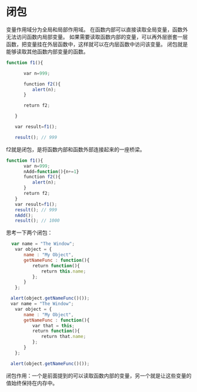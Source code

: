 # 闭包

变量作用域分为全局和局部作用域。
在函数内部可以直接读取全局变量，函数外无法访问函数内局部变量。
如果需要读取函数内部的变量，可以再外层嵌套一层函数，把变量挂在外层函数中，这样就可以在内层函数中访问该变量。
闭包就是能够读取其他函数内部变量的函数。

```js
function f1(){

　　　　var n=999;

　　　　function f2(){
　　　　　　alert(n);
　　　　}

　　　　return f2;

　　}

　　var result=f1();

　　result(); // 999

```
f2就是闭包，是将函数内部和函数外部连接起来的一座桥梁。

```js
function f1(){
　　　　var n=999;
　　　　nAdd=function(){n+=1}
　　　　function f2(){
　　　　　　alert(n);
　　　　}
　　　　return f2;
　　}
　　var result=f1();
　　result(); // 999
　　nAdd();
　　result(); // 1000
```
思考一下两个闭包：

```js
  var name = "The Window";
　　var object = {
　　　　name : "My Object",
　　　　getNameFunc : function(){
　　　　　　return function(){
　　　　　　　　return this.name;
　　　　　　};
　　　　}
　　};

　alert(object.getNameFunc()());
　var name = "The Window";
　　var object = {
　　　　name : "My Object",
　　　　getNameFunc : function(){
　　　　　　var that = this;
　　　　　　return function(){
　　　　　　　　return that.name;
　　　　　　};
　　　　}
　　};

　alert(object.getNameFunc()());
```
闭包作用：一个是前面提到的可以读取函数内部的变量，另一个就是让这些变量的值始终保持在内存中。
